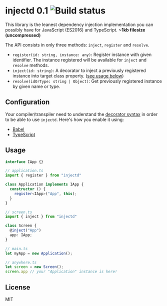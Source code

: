 injectd 0.1 ![Build status](https://travis-ci.org/endel/injectd.svg?branch=master)
===

This library is the leanest dependency injection implementation you can
possibly have for JavaScript (ES2016) and TypeScript. **~1kb filesize
(uncompressed)**

The API consists in only three methods: `inject`, `register` and `resolve`.

- `register(id: string, instance: any)`: Register instance with given identifier. The instance registered will be available for `inject` and `resolve` methods.
- `inject(id: string)`: A decorator to inject a previously registered instance into target class property. ([see usage below](#usage))
- `resolve(idOrType: string | Object)`: Get previously registered instance by given name or type.

Configuration
---

Your compiler/transpiler need to understand the [decorator
syntax](https://github.com/wycats/javascript-decorators/blob/master/README.md)
in order to be able to use `injectd`. Here's how you enable it using:

- [Babel](https://babeljs.io/docs/plugins/syntax-decorators/)
- [TypeScript](https://www.typescriptlang.org/docs/handbook/decorators.html)

Usage
---

```typescript
interface IApp {}

// application.ts
import { register } from "injectd"

class Application implements IApp {
  constructor () {
    register<IApp>("App", this);
  }
}

// screen.ts
import { inject } from "injectd"

class Screen {
  @inject("App")
  app: IApp;
}

// main.ts
let myApp = new Application();

// anywhere.ts
let screen = new Screen();
screen.app // your "Application" instance is here!
```

License
---

MIT
